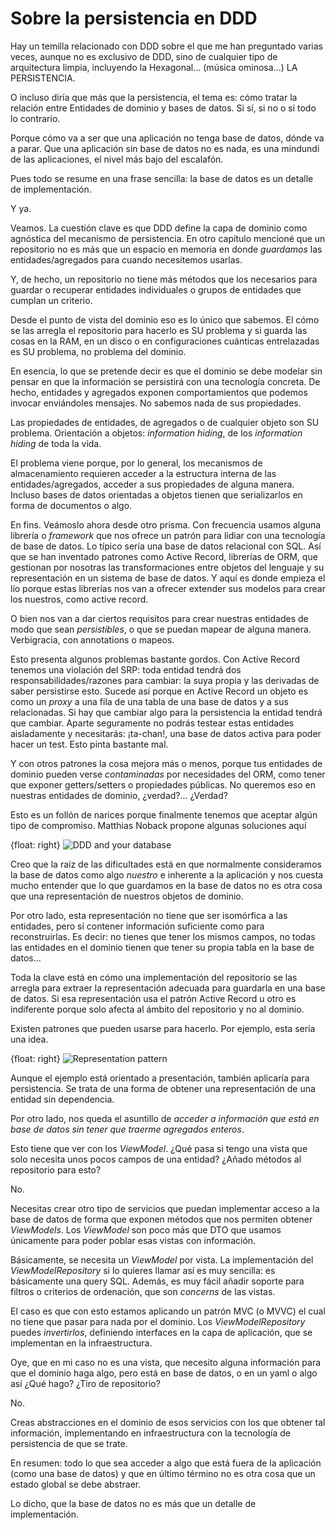 # Sobre la persistencia en DDD

Hay un temilla relacionado con DDD sobre el que me han preguntado varias veces, aunque no es exclusivo de DDD, sino de cualquier tipo de arquitectura limpia, incluyendo la Hexagonal… (música ominosa...) LA PERSISTENCIA.

O incluso diría que más que la persistencia, el tema es: cómo tratar la relación entre Entidades de dominio y bases de datos. Si sí, si no o si todo lo contrario.

Porque cómo va a ser que una aplicación no tenga base de datos, dónde va a parar. Que una aplicación sin base de datos no es nada, es una mindundi de las aplicaciones, el nivel más bajo del escalafón.

Pues todo se resume en una frase sencilla: la base de datos es un detalle de implementación.

Y ya.

Veamos. La cuestión clave es que DDD define la capa de dominio como agnóstica del mecanismo de persistencia. En otro capítulo mencioné que un repositorio no es más que un espacio en memoria en donde _guardamos_ las entidades/agregados para cuando necesitemos usarlas.

Y, de hecho, un repositorio no tiene más métodos que los necesarios para guardar o recuperar entidades individuales o grupos de entidades que cumplan un criterio.

Desde el punto de vista del dominio eso es lo único que sabemos. El cómo se las arregla el repositorio para hacerlo es SU problema y si guarda las cosas en la RAM, en un disco o en configuraciones cuánticas entrelazadas es SU problema, no problema del dominio.

En esencia, lo que se pretende decir es que el dominio se debe modelar sin pensar en que la información se persistirá con una tecnología concreta. De hecho, entidades y agregados exponen comportamientos que podemos invocar enviándoles mensajes. No sabemos nada de sus propiedades.

Las propiedades de entidades, de agregados o de cualquier objeto son SU problema. Orientación a objetos: _information hiding_, de los _information hiding_ de toda la vida.

El problema viene porque, por lo general, los mecanismos de almacenamiento requieren acceder a la estructura interna de las entidades/agregados, acceder a sus propiedades de alguna manera. Incluso bases de datos orientadas a objetos tienen que serializarlos en forma de documentos o algo.

En fins. Veámoslo ahora desde otro prisma. Con frecuencia usamos alguna librería o _framework_ que nos ofrece un patrón para lidiar con una tecnología de base de datos. Lo típico sería una base de datos relacional con SQL. Así que se han inventado patrones como Active Record, librerías de ORM, que gestionan por nosotras las transformaciones entre objetos del lenguaje y su representación en un sistema de base de datos. Y aquí es donde empieza el lío porque estas librerías nos van a ofrecer extender sus modelos para crear los nuestros, como active record.

O bien nos van a dar ciertos requisitos para crear nuestras entidades de modo que sean _persistibles_, o que se puedan mapear de alguna manera. Verbigracia, con annotations o mapeos.

Esto presenta algunos problemas bastante gordos. Con Active Record tenemos una violación del SRP: toda entidad tendrá dos responsabilidades/razones para cambiar: la suya propia y las derivadas de saber persistirse esto. Sucede así porque en Active Record un objeto es como un _proxy_ a una fila de una tabla de una base de datos y a sus relacionadas. Si hay que cambiar algo para la persistencia la entidad tendrá que cambiar. Aparte seguramente no podrás testear estas entidades aisladamente y necesitarás: ¡ta-chan!, una base de datos activa para poder hacer un test. Esto pinta bastante mal.

Y con otros patrones la cosa mejora más o menos, porque tus entidades de dominio pueden verse _contaminadas_ por necesidades del ORM, como tener que exponer getters/setters o propiedades públicas. No queremos eso en nuestras entidades de dominio, ¿verdad?... ¿Verdad?

Esto es un follón de narices porque finalmente tenemos que aceptar algún tipo de compromiso. Matthias Noback propone algunas soluciones aquí

{float: right}
![DDD and your database](images/ddd-and-your-database.png)

Creo que la raíz de las dificultades está en que normalmente consideramos la base de datos como algo _nuestro_ e inherente a la aplicación y nos cuesta mucho entender que lo que guardamos en la base de datos no es otra cosa que una representación de nuestros objetos de dominio.

Por otro lado, esta representación no tiene que ser isomórfica a las entidades, pero sí contener información suficiente como para reconstruirlas. Es decir: no tienes que tener los mismos campos, no todas las entidades en el dominio tienen que tener su propia tabla en la base de datos…

Toda la clave está en cómo una implementación del repositorio se las arregla para extraer la representación adecuada para guardarla en una base de datos. Si esa representación usa el patrón Active Record u otro es indiferente porque solo afecta al ámbito del repositorio y no al dominio.

Existen patrones que pueden usarse para hacerlo. Por ejemplo, esta sería una idea.

{float: right}
![Representation pattern](images/representation-pattern.png)

Aunque el ejemplo está orientado a presentación, también aplicaría para persistencia. Se trata de una forma de obtener una representación de una entidad sin dependencia.

Por otro lado, nos queda el asuntillo de _acceder a información que está en base de datos sin tener que traerme agregados enteros_.

Esto tiene que ver con los _ViewModel_. ¿Qué pasa si tengo una vista que solo necesita unos pocos campos de una entidad? ¿Añado métodos al repositorio para esto?

No.

Necesitas crear otro tipo de servicios que puedan implementar acceso a la base de datos de forma que exponen métodos que nos permiten obtener _ViewModels_. Los _ViewModel_ son poco más que DTO que usamos únicamente para poder poblar esas vistas con información.

Básicamente, se necesita un _ViewModel_ por vista. La implementación del _ViewModelRepository_ si lo quieres llamar así es muy sencilla: es básicamente una query SQL. Además, es muy fácil añadir soporte para filtros o criterios de ordenación, que son _concerns_ de las vistas.

El caso es que con esto estamos aplicando un patrón MVC (o MVVC) el cual no tiene que pasar para nada por el dominio. Los _ViewModelRepository_ puedes _invertirlos_, definiendo interfaces en la capa de aplicación, que se implementan en la infraestructura.

Oye, que en mi caso no es una vista, que necesito alguna información para que el dominio haga algo, pero está en base de datos, o en un yaml o algo así ¿Qué hago? ¿Tiro de repositorio?

No.

Creas abstracciones en el dominio de esos servicios con los que obtener tal información, implementando en infraestructura con la tecnología de persistencia de que se trate.

En resumen: todo lo que sea acceder a algo que está fuera de la aplicación (como una base de datos) y que en último término no es otra cosa que un estado global se debe abstraer.

Lo dicho, que la base de datos no es más que un detalle de implementación.